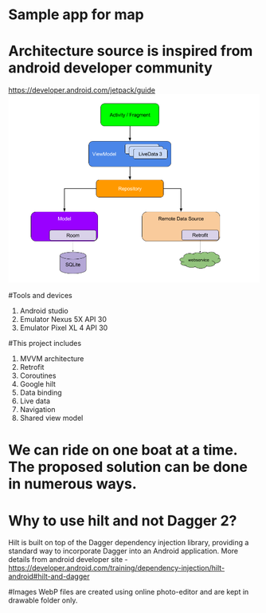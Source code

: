 # Sample app for map

# Architecture source is inspired from android developer community
https://developer.android.com/jetpack/guide
![App architecture](final-architecture.png "final-architecture")


#Tools and devices
1. Android studio
2. Emulator Nexus 5X API 30
3. Emulator Pixel XL 4 API 30

#This project includes 
1. MVVM architecture
2. Retrofit
3. Coroutines
4. Google hilt
5. Data binding
6. Live data
7. Navigation
8. Shared view model

# We can ride on one boat at a time. The proposed solution can be done in numerous ways. 

# Why to use hilt and not Dagger 2?
Hilt is built on top of the Dagger dependency injection library, 
providing a standard way to incorporate Dagger into an Android application.
More details from android developer site - 
https://developer.android.com/training/dependency-injection/hilt-android#hilt-and-dagger

#Images
WebP files are created using online photo-editor and are kept in drawable folder only.   